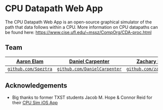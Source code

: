 # CPU Datapath Web App
The CPU Datapath Web App is an open-source graphical simulator of the path that data follows within a CPU. More information on CPU datapaths can be found here: https://www.cise.ufl.edu/~mssz/CompOrg/CDA-proc.html

## Team
| <a href="http://github.com/Speztra" target="_blank">**Aaron Elam**</a> | <a href="github.com/DanielCarpenter" target="_blank">**Daniel Carpenter**</a> | <a href="http://example.com" target="_blank">**Zachary Boemer**</a> |
| :---: |:---:| :---:|
| <a href="http://github.com/Speztra" target="_blank">`github.com/Speztra`</a> | <a href="http://github.com/" target="_blank">`github.com/DanielCarpenter`</a> | <a href="http://github.com/zacharyboemer" target="_blank">`github.com/zacharyboemer`</a> |

## Acknowledgements
- Big thanks to former TXST students Jacob M. Hope & Connor Reid for their [CPU Sim iOS App](https://github.com/JacobMHope/cpu-sim)
